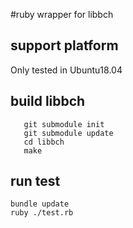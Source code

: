 #ruby wrapper for libbch

## support platform
Only tested in Ubuntu18.04

## build libbch
       git submodule init
       git submodule update
       cd libbch
       make


## run test
    bundle update
    ruby ./test.rb   
